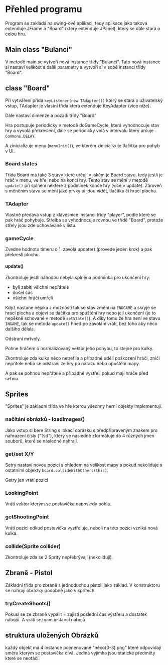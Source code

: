 # Přehled programu

Program se zakládá na swing-ové aplikaci, tedy aplikace jako taková extenduje JFrame a "Board" (který extenduje JPanel), který se dále stará o celou hru.

## Main class "Bulanci"

V metodě main se vytvoří nová instance třídy "Bulanci".
Tato nová instance si nastaví velikost a další parametry a vytvoří si v sobě instanci třídy "Board".

## class "Board"

Při vytváření přidá ```keyListener(new TAdapter())``` který se stará o uživatelský vstup, TAdapter je vlastní třída která extenduje KeyAdapter (více níže).

Dále nastaví dimenze a pozadí třídy "Board"

Hra postupuje periodicky v metodě doGameCycle, která vyhodnocuje stav hry a vyvolá překreslení, dále se periodicky volá v intervalu který určuje `Commons.DELAY`.

A zinicializuje menu (`menuInit()`), ve kterém zinicializuje tlačítka pro pohyb v UI.

### Board.states

Třída Board má také 3 stavy které určují v jakém je Board stavu, tedy jestli je hráč v menu, ve hře, nebo na konci hry.
Tento stav se mění v metodě `update()` při splnění některé z podmínek konce hry (více v update). Zároveň s měněním stavu se mění jaké prvky ui jdou vidět, tlačítka či hrací plocha.

### TAdapter

Vlastně předává vstup z klávesnice instanci třídy "player", podle které se pak  hráč pohybuje.
Střelba se vyhodnocuje rovnou ve třídě "Board", protože střely jsou zde uchovávané v listu.

### gameCycle

Zvedne hodnotu timeru o 1. zavolá update() (provede jeden krok) a pak překreslí plochu.

#### update()

Zkontroluje jestli náhodou nebyla splněna podmínka pro ukončení hry:

- byli zabiti všichni nepřátelé
- došel čas
- všichni hráči umřeli

Když nastane nějaká z možností tak se stav změní na `ENDGAME` a skryje se hrací plocha a objeví se tlačítka pro spuštění hry nebo její ukončení (je to nepěkně schované v metodě `setState()`). A díky tomu že hra není ve stavu `INGAME`, tak se metoda `update()` hned po zavolání vrátí, bez toho aby něco dalšího dělala.

Odstraní mrtvoly.

Pohne hráčem o normalizovaný vektor jeho pohybu, to stejné pro kulky.

Zkontroluje zda kulka něco netrefila a případně udělí poškození hráči, zničí nepřítele nebo se odstraní ze hry po nárazu nebo opuštění mapy.

A pak se pohnou nepřátelé a případně vystřelí pokud mají hráče před sebou.

## Sprites

"Sprites" je základní třída ve hře kterou všechny herní objekty implementují.

### načítání obrázků - loadImages()

Jako vstup si bere String s lokací obrázku s předpřipraveným znakem pro nahrazení čísly ("%d"), který se následně zformátuje do 4 různých jmen souborů, které se následně nahrají.

### get/set X/Y

Setry nastaví novou pozici s ohledem na velikost mapy a pokud nekoliduje s ostatními objekty `board.collideWithOthers(this)`.

Getry jen vrátí pozici

### LookingPoint

Vrátí vektor kterým se postavička naposledy pohla.

### getShootingPoint

Vrátí pozici odkud postavička vystřeluje, neboli na této pozici vzniká nová kulka.

### collide(Sprite collider)

Zkontroluje zda se 2 Sprity nepřekrývají (nekolidují).

## Zbraně - Pistol

Základní třída pro zbraně s jednoduchou pistolí jako základ.
V konstruktoru se nahrají obrázky podobně jako v spritech.

### tryCreateShoots()

Pokusí se ze zbraně vypálit = zajistí poslední čas výstřelu a dostatek nábojů.
A vrátí seznam instancí nábojů

## struktura uložených Obrázků

každý objekt má 4 instance pojmenované "něco(0-3).png" které odpovídají směru kterým se postavička dívá. Jediná výjimka jsou statické předměty které se neotáčí.
